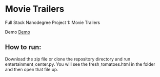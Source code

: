 # Movie Trailers
Full Stack Nanodegree Project 1: Movie Trailers

Demo
[Demo](http://patricko10.github.io/movie_trailers/ "Movie Trailers")
## How to run:

Download the zip file or clone the repository directory and run entertainment_center.py.  You will see the fresh_tomatoes.html in the folder and then open that file up.
